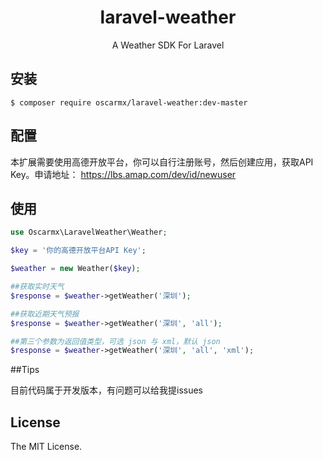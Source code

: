 <h1 align="center"> laravel-weather </h1>

<p align="center"> A Weather SDK For Laravel</p>


## 安装

```shell
$ composer require oscarmx/laravel-weather:dev-master
```

## 配置

本扩展需要使用高德开放平台，你可以自行注册账号，然后创建应用，获取API Key。申请地址：
https://lbs.amap.com/dev/id/newuser

## 使用
```php
use Oscarmx\LaravelWeather\Weather;

$key = '你的高德开放平台API Key';

$weather = new Weather($key);

##获取实时天气
$response = $weather->getWeather('深圳');

##获取近期天气预报
$response = $weather->getWeather('深圳', 'all');

##第三个参数为返回值类型，可选 json 与 xml，默认 json
$response = $weather->getWeather('深圳', 'all', 'xml');
```
##Tips

目前代码属于开发版本，有问题可以给我提issues

## License

The MIT License.